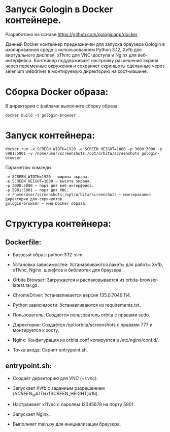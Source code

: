 # Запуск Gologin в Docker контейнере.

Разработано на основе https://github.com/gologinapp/docker

Данный Docker контейнер предназначен для запуска браузера Gologin в изолированной среде с использованием Python 3.12, Xvfb для виртуального дисплея, x11vnc для VNC-доступа и Nginx для веб-интерфейса. Контейнер поддерживает настройку разрешения экрана через переменные окружения и сохраняет скриншоты сделанные через selenium webdriver в монтируемую директорию на хост-машине.


# Сборка Docker образа:
В директории с файлами выполните сборку образа:

    docker build -t gologin-browser .
# Запуск контейнера:

    docker run -e SCREEN_WIDTH=1920 -e SCREEN_HEIGHT=1080 -p 3000:3000 -p 5901:5901 -v /home/user/screenshots:/opt/orbita/screenshots gologin-browser
Параметры команды:

    -e SCREEN_WIDTH=1920 — ширина экрана.
    -e SCREEN_HEIGHT=1080 — высота экрана.
    -p 3000:3000 — порт для веб-интерфейса.
    -p 5901:5901 — порт для VNC.
    -v /home/user/screenshots:/opt/orbita/screenshots — монтирование директории для скриншотов.
    gologin-browser — имя Docker образа.


  # Структура контейнера:
## Dockerfile:
  
- Базовый образ: python:3.12-slim.
    
- Установка зависимостей: Устанавливаются пакеты для работы Xvfb, x11vnc, Nginx, шрифтов и библиотек для браузера.
    
 - Orbita Browser: Загружается и распаковывается из orbita-browser-latest.tar.gz.
    
 - ChromeDriver: Устанавливается версия 135.0.7049.114.
    
 - Python зависимости: Устанавливаются из requirements.txt.
    
 - Пользователь: Создаётся пользователь orbita с правами sudo.
    
 - Директории: Создаётся /opt/orbita/screenshots с правами 777 и монтируется к хосту.
    
 - Nginx: Конфигурация из orbita.conf копируется в /etc/nginx/conf.d/.
    
 - Точка входа: Скрипт entrypoint.sh.
    

## entrypoint.sh:

- Создаёт директорию для VNC (~/.vnc).
    
- Запускает Xvfb с заданным разрешением (${SCREEN_WIDTH}x${SCREEN_HEIGHT}x16).
    
- Настраивает x11vnc с паролем 12345678 на порту 5901.
    
- Запускает Nginx.
    
- Выполняет main.py для инициализации браузера.
  
